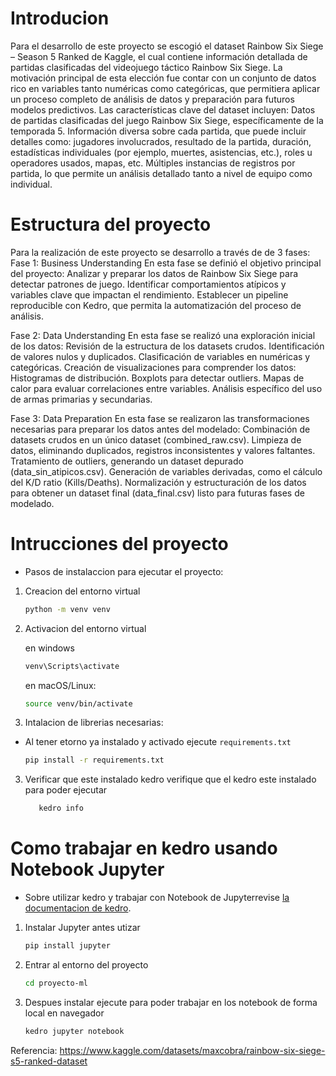 # Introducion
Para el desarrollo de este proyecto se escogió el dataset Rainbow Six Siege – Season 5 Ranked de Kaggle, el cual contiene información detallada de partidas clasificadas del videojuego táctico Rainbow Six Siege. La motivación principal de esta elección fue contar con un conjunto de datos rico en variables tanto numéricas como categóricas, que permitiera aplicar un proceso completo de análisis de datos y preparación para futuros modelos predictivos.
Las características clave del dataset incluyen:
Datos de partidas clasificadas del juego Rainbow Six Siege, específicamente de la temporada 5.
Información diversa sobre cada partida, que puede incluir detalles como: jugadores involucrados, resultado de la partida, duración, estadísticas individuales (por ejemplo, muertes, asistencias, etc.), roles u operadores usados, mapas, etc.
Múltiples instancias de registros por partida, lo que permite un análisis detallado tanto a nivel de equipo como individual.

# Estructura del proyecto
Para la realización de este proyecto se desarrollo a través de de 3 fases:
Fase 1: Business Understanding
En esta fase se definió el objetivo principal del proyecto:
Analizar y preparar los datos de Rainbow Six Siege para detectar patrones de juego.
Identificar comportamientos atípicos y variables clave que impactan el rendimiento.
Establecer un pipeline reproducible con Kedro, que permita la automatización del proceso de análisis.

Fase 2: Data Understanding
En esta fase se realizó una exploración inicial de los datos:
Revisión de la estructura de los datasets crudos.
Identificación de valores nulos y duplicados.
Clasificación de variables en numéricas y categóricas.
Creación de visualizaciones para comprender los datos:
Histogramas de distribución.
Boxplots para detectar outliers.
Mapas de calor para evaluar correlaciones entre variables.
Análisis específico del uso de armas primarias y secundarias.

Fase 3: Data Preparation
En esta fase se realizaron las transformaciones necesarias para preparar los datos antes del modelado:
Combinación de datasets crudos en un único dataset (combined_raw.csv).
Limpieza de datos, eliminando duplicados, registros inconsistentes y valores faltantes.
Tratamiento de outliers, generando un dataset depurado (data_sin_atipicos.csv).
Generación de variables derivadas, como el cálculo del K/D ratio (Kills/Deaths).
Normalización y estructuración de los datos para obtener un dataset final (data_final.csv) listo para futuras fases de modelado.

# Intrucciones del proyecto
- Pasos de instalaccion para ejecutar el proyecto:

1. Creacion del entorno virtual
   
    ```bash
    python -m venv venv
    ```
2. Activacion del entorno virtual
   
    en windows
     ```bash
     venv\Scripts\activate
     ```
  
     en macOS/Linux:
  
     ```bash
     source venv/bin/activate
     ```
4. Intalacion de librerias necesarias:
- Al tener etorno ya instalado y activado ejecute  `requirements.txt`
    ```bash
    pip install -r requirements.txt
    ```

3. Verificar que este instalado kedro
   verifique que el kedro este instalado para poder ejecutar
    ```bash
       kedro info
    ```

# Como trabajar en kedro usando Notebook Jupyter
- Sobre utilizar kedro y trabajar con Notebook de Jupyterrevise [la documentacion de kedro](https://docs.kedro.org/en/1.0.0/tutorials/notebooks_tutorial).

  
1. Instalar Jupyter antes utizar
    ```bash
    pip install jupyter
    ```
2. Entrar al entorno del proyecto
    ```bash
    cd proyecto-ml
    ```

3. Despues  instalar  ejecute para poder trabajar en los notebook de forma local en navegador
    ```bash
    kedro jupyter notebook
    ```


Referencia: https://www.kaggle.com/datasets/maxcobra/rainbow-six-siege-s5-ranked-dataset


